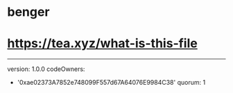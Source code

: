 # benger
# https://tea.xyz/what-is-this-file
---
version: 1.0.0
codeOwners:
  - '0xae02373A7852e748099F557d67A64076E9984C38'
quorum: 1
